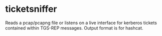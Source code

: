 # ticketsniffer

Reads a pcap/pcapng file or listens on a live interface for kerberos tickets contained within TGS-REP messages.
Output format is for hashcat.

